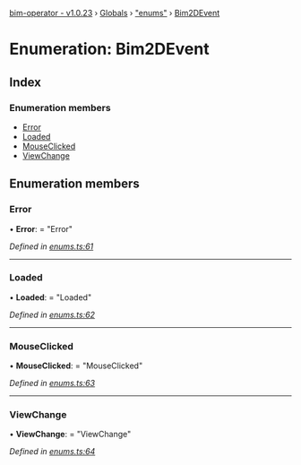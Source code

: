 [bim-operator - v1.0.23](../README.md) › [Globals](../globals.md) › ["enums"](../modules/_enums_.md) › [Bim2DEvent](_enums_.bim2devent.md)

# Enumeration: Bim2DEvent

## Index

### Enumeration members

* [Error](_enums_.bim2devent.md#error)
* [Loaded](_enums_.bim2devent.md#loaded)
* [MouseClicked](_enums_.bim2devent.md#mouseclicked)
* [ViewChange](_enums_.bim2devent.md#viewchange)

## Enumeration members

###  Error

• **Error**: = "Error"

*Defined in [enums.ts:61](https://github.com/youkaisteve/bim-operator/blob/f12da11/src/enums.ts#L61)*

___

###  Loaded

• **Loaded**: = "Loaded"

*Defined in [enums.ts:62](https://github.com/youkaisteve/bim-operator/blob/f12da11/src/enums.ts#L62)*

___

###  MouseClicked

• **MouseClicked**: = "MouseClicked"

*Defined in [enums.ts:63](https://github.com/youkaisteve/bim-operator/blob/f12da11/src/enums.ts#L63)*

___

###  ViewChange

• **ViewChange**: = "ViewChange"

*Defined in [enums.ts:64](https://github.com/youkaisteve/bim-operator/blob/f12da11/src/enums.ts#L64)*
